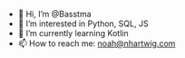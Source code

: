 - 👋 Hi, I’m @Basstma
- 👀 I’m interested in Python, SQL, JS
- 🌱 I’m currently learning Kotlin
- 📫 How to reach me: noah@nhartwig.com

<!---
Basstma/Basstma is a ✨ special ✨ repository because its `README.md` (this file) appears on your GitHub profile.
You can click the Preview link to take a look at your changes.
--->
